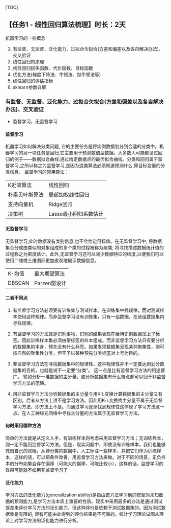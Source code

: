 [TOC]


## 【任务1 - 线性回归算法梳理】时长：2天
机器学习的一些概念
1. 有监督、无监督、泛化能力、过拟合欠拟合(方差和偏差以及各自解决办法)、交叉验证
2. 线性回归的原理
3. 线性回归损失函数、代价函数、目标函数
4. 优化方法(梯度下降法、牛顿法、拟牛顿法等)
5. 线性回归的评估指标
6. sklearn参数详解

### 有监督、无监督、泛化能力、过拟合欠拟合(方差和偏差以及各自解决办法)、交叉验证
- 监督学习，无监督学习
#### 监督学习
机器学习如何解决分类问题, 它的主要任务是将实例数据划分到合适的分类中。机器学习的另一项任务是回归,它主要用于预测数值型数据。大多数人可能都见过回归的例子——数据拟合曲线:通过给定数据点的最优拟合曲线。分类和回归属于监督学习,之所以称之为监督学习,是因为这类算法必须知道预测什么,即目标变量的分类信息。 
监督学习的常用算法：

|  |  |
| --- | --- |
| K近邻算法 | 线性回归 |
| 朴素贝叶斯算法 | 局部加权线性回归 |
| 支持向量机 | Ridge回归 |
| 决策树 | Lasso最小回归系数估计 |



#### 无监督学习
无监督学习,此时数据没有类别信息,也不会给定目标值。在无监督学习中, 将数据集合分成由类似的对象组成的多个类的过程被称为聚类; 将寻找描述数据统计值的过程称之为密度估计。此外,无监督学习还可以减少数据特征的维度,以便我们可以使用二维或三维图形更加直观地展示数据信息。

|  |  |
| --- | --- |
|K-均值  | 最大期望算法  |
| DBSCAN | Parzen窗设计 |


#### 二者不同点
1. 有监督学习方法必须要有训练集与测试样本。在训练集中找规律，而对测试样本使用这种规律。而非监督学习没有训练集，只有一组数据，在该组数据集内寻找规律。

2.    有监督学习的方法就是识别事物，识别的结果表现在给待识别数据加上了标签。因此训练样本集必须由带标签的样本组成。而非监督学习方法只有要分析的数据集的本身，预先没有什么标签。如果发现数据集呈现某种聚集性，则可按自然的聚集性分类，但不予以某种预先分类标签对上号为目的。

3. 非监督学习方法在寻找数据集中的规律性，这种规律性并不一定要达到划分数据集的目的，也就是说不一定要“分类”。
这一点是比有监督学习方法的用途要广。    譬如分析一堆数据的主分量，或分析数据集有什么特点都可以归于非监督学习方法的范畴。

4. 用非监督学习方法分析数据集的主分量与用K-L变换计算数据集的主分量又有区别。后者从方法上讲不是学习方法。因此用K-L变换找主分量不属于无监督学习方法，即方法上不是。而通过学习逐渐找到规律性这体现了学习方法这一点。在人工神经元网络中寻找主分量的方法属于无监督学习方法。 

#### 何时采用哪种方法
简单的方法就是从定义入手，有训练样本则考虑采用监督学习方法；无训练样本，则一定不能用监督学习方法。但是，现实问题中，即使没有训练样本，我们也能够凭借自己的双眼，从待分类的数据中，人工标注一些样本，并把它们作为训练样本，这样的话，可以把条件改善，用监督学习方法来做。对于不同的场景，正负样本的分布如果会存在偏移（可能大的偏移，可能比较小），这样的话，监督学习的效果可能就不如用非监督学习了

#### 泛化能力
学习方法的泛化能力(generalization ability)是指由该方法学习到的模型对未知数据的预测能力,是学习方法本质上重要的性质。现实中采用最多的办法是通过测试误差来评价学习方法的泛化能力。但这种评价是依赖于测试数据集的。因为测试数据集是有限的, 很有可能由此得到的评价结果是不可靠的。统计学习理论试图从理论上对学习方法的泛化能力进行分析。

